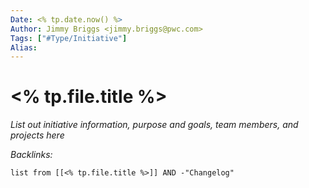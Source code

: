 ```yaml
---
Date: <% tp.date.now() %>
Author: Jimmy Briggs <jimmy.briggs@pwc.com>
Tags: ["#Type/Initiative"]
Alias:
---
```


# <% tp.file.title %>

*List out initiative information, purpose and goals, team members, and projects here*

*Backlinks:*

```dataview
list from [[<% tp.file.title %>]] AND -"Changelog"
```